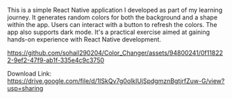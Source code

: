 This is a simple React Native application I developed as part of my learning journey. It generates random colors for both the background and a shape within the app. Users can interact with a button to refresh the colors. The app also supports dark mode. It's a practical exercise aimed at gaining hands-on experience with React Native development.

https://github.com/sohail290204/Color_Changer/assets/94800241/0f118222-9ef2-47f9-ab1f-335e4c9c3750

Download Link:
https://drive.google.com/file/d/1lSkQv7g0olkIUjSpdgmznBgtjrfZuw-G/view?usp=sharing
